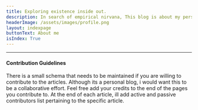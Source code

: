 ```yaml
---
title: Exploring existence inside out.
description: In search of empirical nirvana, This blog is about my personal explorations in understanding this strange illusion we live in, through science, math and philosophy.
headerImage: /assets/images/profile.png
layout: indexpage
buttonText: About me
isIndex: True
---
```

-------------------------------------------------------------------------------
#### Contribution Guidelines
There is a small schema that needs to be maintained if you are willing to contribute to the articles. Although its a personal blog, i would want this to be a collaborative effort. Feel free add your credits to the end of the pages you contribute to. At the end of each article, ill add active and passive contributors list pertaining to the specific article.
